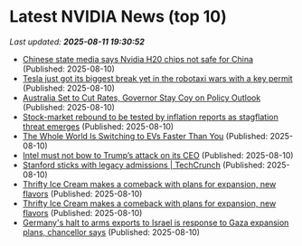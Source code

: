 # Latest NVIDIA News (top 10)
_Last updated: **2025-08-11 19:30:52**_

- [Chinese state media says Nvidia H20 chips not safe for China](https://nypost.com/2025/08/10/business/chinese-state-media-says-nvidia-h20-chips-not-safe-for-china/) (Published: 2025-08-10)
- [Tesla just got its biggest break yet in the robotaxi wars with a key permit](https://biztoc.com/x/685b004668aca291) (Published: 2025-08-10)
- [Australia Set to Cut Rates, Governor Stay Coy on Policy Outlook](https://biztoc.com/x/9ccc0fc479689be4) (Published: 2025-08-10)
- [Stock-market rebound to be tested by inflation reports as stagflation threat emerges](https://biztoc.com/x/9918bfddcbf1a2fa) (Published: 2025-08-10)
- [The Whole World Is Switching to EVs Faster Than You](https://biztoc.com/x/c75353fba9d1f4e5) (Published: 2025-08-10)
- [Intel must not bow to Trump’s attack on its CEO](https://biztoc.com/x/3260e06fab6b29b0) (Published: 2025-08-10)
- [Stanford sticks with legacy admissions | TechCrunch](https://techcrunch.com/2025/08/10/stanford-sticks-with-legacy-admissions/) (Published: 2025-08-10)
- [Thrifty Ice Cream makes a comeback with plans for expansion, new flavors](https://biztoc.com/x/8cc07a9426f06263) (Published: 2025-08-10)
- [Thrifty Ice Cream makes a comeback with plans for expansion, new flavors](https://biztoc.com/x/8cc07a9426f06263) (Published: 2025-08-10)
- [Germany's halt to arms exports to Israel is response to Gaza expansion plans, chancellor says](https://biztoc.com/x/d81de40d2ae79465) (Published: 2025-08-10)
